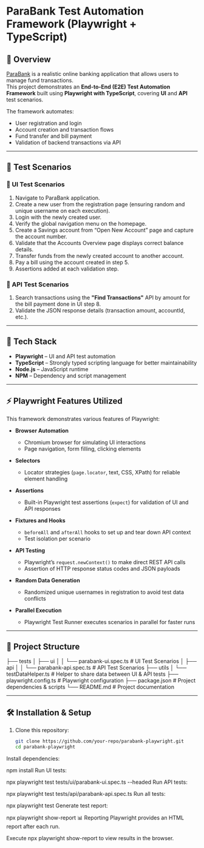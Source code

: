 # ParaBank Test Automation Framework (Playwright + TypeScript)

## 📖 Overview
[ParaBank](https://parabank.parasoft.com/) is a realistic online banking application that allows users to manage fund transactions.  
This project demonstrates an **End-to-End (E2E) Test Automation Framework** built using **Playwright with TypeScript**, covering **UI** and **API** test scenarios.  

The framework automates:
- User registration and login  
- Account creation and transaction flows  
- Fund transfer and bill payment  
- Validation of backend transactions via API  

---

## 🎯 Test Scenarios

### 🔹 UI Test Scenarios
1. Navigate to ParaBank application.  
2. Create a new user from the registration page (ensuring random and unique username on each execution).  
3. Login with the newly created user.  
4. Verify the global navigation menu on the homepage.  
5. Create a Savings account from “Open New Account” page and capture the account number.  
6. Validate that the Accounts Overview page displays correct balance details.  
7. Transfer funds from the newly created account to another account.  
8. Pay a bill using the account created in step 5.  
9. Assertions added at each validation step.  

### 🔹 API Test Scenarios
1. Search transactions using the **"Find Transactions"** API by amount for the bill payment done in UI step 8.  
2. Validate the JSON response details (transaction amount, accountId, etc.).  

---

## 🚀 Tech Stack
- **Playwright** – UI and API test automation  
- **TypeScript** – Strongly typed scripting language for better maintainability  
- **Node.js** – JavaScript runtime  
- **NPM** – Dependency and script management  

---

## ⚡ Playwright Features Utilized
This framework demonstrates various features of Playwright:

- **Browser Automation**  
  - Chromium browser for simulating UI interactions  
  - Page navigation, form filling, clicking elements  

- **Selectors**  
  - Locator strategies (`page.locator`, text, CSS, XPath) for reliable element handling  

- **Assertions**  
  - Built-in Playwright test assertions (`expect`) for validation of UI and API responses  

- **Fixtures and Hooks**  
  - `beforeAll` and `afterAll` hooks to set up and tear down API context  
  - Test isolation per scenario  

- **API Testing**  
  - Playwright’s `request.newContext()` to make direct REST API calls  
  - Assertion of HTTP response status codes and JSON payloads  

- **Random Data Generation**  
  - Randomized unique usernames in registration to avoid test data conflicts  

- **Parallel Execution**  
  - Playwright Test Runner executes scenarios in parallel for faster runs  

---

## 📂 Project Structure
├── tests
│ ├── ui
│ │ └── parabank-ui.spec.ts # UI Test Scenarios
│ ├── api
│ │ └── parabank-api.spec.ts # API Test Scenarios
├── utils
│ └── testDataHelper.ts # Helper to share data between UI & API tests
├── playwright.config.ts # Playwright configuration
├── package.json # Project dependencies & scripts
└── README.md # Project documentation


---

## 🛠️ Installation & Setup

1. Clone this repository:
   ```bash
   git clone https://github.com/your-repo/parabank-playwright.git
   cd parabank-playwright
Install dependencies:


npm install
Run UI tests:


npx playwright test tests/ui/parabank-ui.spec.ts --headed
Run API tests:


npx playwright test tests/api/parabank-api.spec.ts
Run all tests:


npx playwright test
Generate test report:


npx playwright show-report
📊 Reporting
Playwright provides an HTML report after each run.

Execute npx playwright show-report to view results in the browser.


